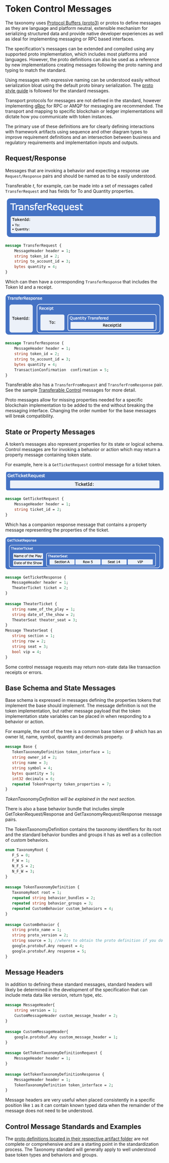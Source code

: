 # Token Control Messages

The taxonomy uses [Protocol Buffers (proto3)](https://developers.google.com/protocol-buffers/) or protos to define messages as they are language and platform neutral, extensible mechanism for serializing structured data and provide native developer experiences as well as ideal for implementing messaging or RPC based interfaces.

The specification's messages can be extended and compiled using any supported proto implementation, which includes most platforms and languages. However, the proto definitions can also be used as a reference by new implementations creating messages following the proto naming and typing to match the standard.

Using messages with expressive naming can be understood easily without serialization bloat using the default proto binary serialization. The [proto style guide](https://developers.google.com/protocol-buffers/docs/style) is followed for the standard messages.

Transport protocols for messages are not defined in the standard, however implementing [gRpc](https://grpc.io/) for RPC or AMQP for messaging are recommended.  The transport and mapping to specific blockchain or ledger implementations will dictate how you communicate with token instances.

The primary use of these definitions are for clearly defining interactions with framework artifacts using sequence and other diagram types to improve requirement definitions and an intersection between business and regulatory requirements and implementation inputs and outputs.

## Request/Response

Messages that are invoking a behavior and expecting a response use `Request/Response` pairs and should be named as to be easily understood.  

Transferable *t*, for example, can be made into a set of messages called `TransferRequest` and has fields for To and Quantity properties.

![TransferRequest](images/txfer-request.png)

```protobuf
message TransferRequest {
    MessageHeader header = 1;
    string token_id = 2;
    string to_account_id = 3;
    bytes quantity = 4;
}
```

Which can then have a corresponding `TransferResponse` that includes the Token Id and a receipt.

![TransferResponse](images/txfer-response.png)

```protobuf
message TransferResponse {
    MessageHeader header = 1;
    string token_id = 2;
    string to_account_id = 3;
    bytes quantity = 4;
    TransactionConfirmation  confirmation = 5;
}
```

Transferable also has a `TransferFromRequest` and `TransferFromResponse` pair. See the sample [Transferable Control](control/transferable/transferable.proto) messages for more detail.

Proto messages allow for missing properties needed for a specific blockchain implementation to be added to the end without breaking the messaging interface.  Changing the order number for the base messages will break compatibility.

## State or Property Messages

A token’s messages also represent properties for its state or logical schema. Control messages are for invoking a behavior or action which may return a property message containing token state.

For example, here is a `GetTicketRequest` control message for a ticket token.

![GetTicketRequest](images/get-ticket.png)

```protobuf
message GetTicketRequest {
    MessageHeader header = 1;
    string ticket_id = 2;
}
```

Which has a companion response message that contains a property message representing the properties of the ticket.

![GetTicketResponse](images/get-ticket-resp.png)

```protobuf
message GetTicketResponse {
   MessageHeader header = 1;
   TheaterTicket ticket = 2;
}

message TheaterTicket {
   string name_of_the_play = 1;
   string date_of_the_show = 2;
   TheaterSeat theater_seat = 3;
}
Message TheaterSeat {
   string section = 1;
   string row = 2;
   string seat = 3;
   bool vip = 4;
}
```

Some control message requests may return non-state data like transaction receipts or errors.  

## Base Schema and State Messages

Base schema is expressed in messages defining the properties tokens that implement the base should implement.  The message definition is not the token implementation, but rather message payload that the token implementation state variables can be placed in when responding to a behavior or action.

For example, the root of the tree is a common base token or β which has an owner Id, name, symbol, quantity and decimals property.

```protobuf
message Base {
   TokenTaxonomyDefinition token_interface = 1;
   string owner_id = 2;
   string name = 3;
   string symbol = 4;
   bytes quantity = 5;
   int32 decimals = 6;
   repeated TokenProperty token_properties = 7;
}
```

*TokenTaxonomyDefinition will be explained in the next section.*

There is also a base behavior bundle that includes simple GetTokenRequest/Response and GetTaxonomyRequest/Response message pairs.  

The TokenTaxonomyDefinition contains the taxonomy identifiers for its root and the standard behavior bundles and groups it has as well as a collection of custom behaviors.

```protobuf
enum TaxonomyRoot {
   F_S = 0;
   F_W = 1;
   N_F_S = 2;
   N_F_W = 3;
}

message TokenTaxonomyDefinition {
   TaxonomyRoot root = 1;
   repeated string behavior_bundles = 2;
   repeated string behavior_groups = 3;
   repeated CustomBehavior custom_behaviors = 4;
}

message CustomBehavior {
   string proto_name = 1;
   string proto_version = 2;
   string source = 3; //where to obtain the proto definition if you do not have it
   google.protobuf.Any request = 4;
   google.protobuf.Any response = 5;
}
```

## Message Headers

In addition to defining these standard messages,  standard headers will likely be determined in the development of the specification that can include meta data like version, return type, etc.

```protobuf
message MessageHeader{
    string version = 1;
    CustomMessageHeader custom_message_header = 2;
}

message CustomMessageHeader{
    google.protobuf.Any custom_message_header = 1;
}

message GetTokenTaxonomyDefinitionRequest {
    MessageHeader header = 1;
}

message GetTokenTaxonomyDefinitionResponse {
    MessageHeader header = 1;
    TokenTaxonomyDefinition token_interface = 2;
}
```

Message headers are very useful when placed consistently in a specific position like `1` as it can contain known typed data when the remainder of the message does not need to be understood.

## Control Message Standards and Examples

The [proto definitions located in their respective artifact folder](artifacts) are not complete or comprehensive and are a starting point in the standardization process.  The Taxonomy standard will generally apply to well understood base token types and behaviors and groups.
